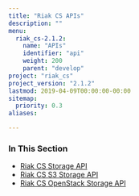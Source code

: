 ```yaml
---
title: "Riak CS APIs"
description: ""
menu:
  riak_cs-2.1.2:
    name: "APIs"
    identifier: "api"
    weight: 200
    parent: "develop"
project: "riak_cs"
project_version: "2.1.2"
lastmod: 2019-04-09T00:00:00-00:00
sitemap:
  priority: 0.3
aliases:

---
```


### In This Section

- [Riak CS Storage API](./storage)
- [Riak CS S3 Storage API](./storage/s3)
- [Riak CS OpenStack Storage API](./storage/openstack)
